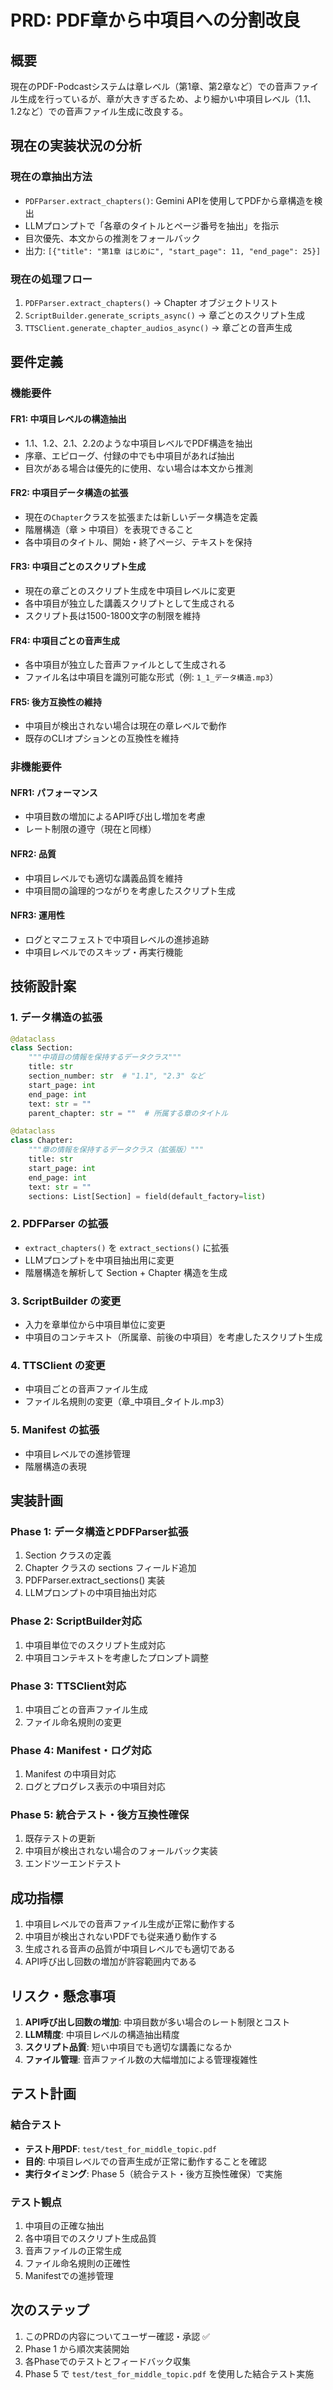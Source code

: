 # PRD: PDF章から中項目への分割改良

## 概要

現在のPDF-Podcastシステムは章レベル（第1章、第2章など）での音声ファイル生成を行っているが、章が大きすぎるため、より細かい中項目レベル（1.1、1.2など）での音声ファイル生成に改良する。

## 現在の実装状況の分析

### 現在の章抽出方法
- `PDFParser.extract_chapters()`: Gemini APIを使用してPDFから章構造を検出
- LLMプロンプトで「各章のタイトルとページ番号を抽出」を指示
- 目次優先、本文からの推測をフォールバック
- 出力: `[{"title": "第1章 はじめに", "start_page": 11, "end_page": 25}]`

### 現在の処理フロー
1. `PDFParser.extract_chapters()` → Chapter オブジェクトリスト
2. `ScriptBuilder.generate_scripts_async()` → 章ごとのスクリプト生成
3. `TTSClient.generate_chapter_audios_async()` → 章ごとの音声生成

## 要件定義

### 機能要件

#### FR1: 中項目レベルの構造抽出
- 1.1、1.2、2.1、2.2のような中項目レベルでPDF構造を抽出
- 序章、エピローグ、付録の中でも中項目があれば抽出
- 目次がある場合は優先的に使用、ない場合は本文から推測

#### FR2: 中項目データ構造の拡張
- 現在の`Chapter`クラスを拡張または新しいデータ構造を定義
- 階層構造（章 > 中項目）を表現できること
- 各中項目のタイトル、開始・終了ページ、テキストを保持

#### FR3: 中項目ごとのスクリプト生成
- 現在の章ごとのスクリプト生成を中項目レベルに変更
- 各中項目が独立した講義スクリプトとして生成される
- スクリプト長は1500-1800文字の制限を維持

#### FR4: 中項目ごとの音声生成
- 各中項目が独立した音声ファイルとして生成される
- ファイル名は中項目を識別可能な形式（例: `1_1_データ構造.mp3`）

#### FR5: 後方互換性の維持
- 中項目が検出されない場合は現在の章レベルで動作
- 既存のCLIオプションとの互換性を維持

### 非機能要件

#### NFR1: パフォーマンス
- 中項目数の増加によるAPI呼び出し増加を考慮
- レート制限の遵守（現在と同様）

#### NFR2: 品質
- 中項目レベルでも適切な講義品質を維持
- 中項目間の論理的つながりを考慮したスクリプト生成

#### NFR3: 運用性
- ログとマニフェストで中項目レベルの進捗追跡
- 中項目レベルでのスキップ・再実行機能

## 技術設計案

### 1. データ構造の拡張

```python
@dataclass
class Section:
    """中項目の情報を保持するデータクラス"""
    title: str
    section_number: str  # "1.1", "2.3" など
    start_page: int
    end_page: int
    text: str = ""
    parent_chapter: str = ""  # 所属する章のタイトル

@dataclass 
class Chapter:
    """章の情報を保持するデータクラス（拡張版）"""
    title: str
    start_page: int
    end_page: int
    text: str = ""
    sections: List[Section] = field(default_factory=list)
```

### 2. PDFParser の拡張

- `extract_chapters()` を `extract_sections()` に拡張
- LLMプロンプトを中項目抽出用に変更
- 階層構造を解析して Section + Chapter 構造を生成

### 3. ScriptBuilder の変更

- 入力を章単位から中項目単位に変更
- 中項目のコンテキスト（所属章、前後の中項目）を考慮したスクリプト生成

### 4. TTSClient の変更

- 中項目ごとの音声ファイル生成
- ファイル名規則の変更（章_中項目_タイトル.mp3）

### 5. Manifest の拡張

- 中項目レベルでの進捗管理
- 階層構造の表現

## 実装計画

### Phase 1: データ構造とPDFParser拡張
1. Section クラスの定義
2. Chapter クラスの sections フィールド追加
3. PDFParser.extract_sections() 実装
4. LLMプロンプトの中項目抽出対応

### Phase 2: ScriptBuilder対応
1. 中項目単位でのスクリプト生成対応
2. 中項目コンテキストを考慮したプロンプト調整

### Phase 3: TTSClient対応
1. 中項目ごとの音声ファイル生成
2. ファイル命名規則の変更

### Phase 4: Manifest・ログ対応
1. Manifest の中項目対応
2. ログとプログレス表示の中項目対応

### Phase 5: 統合テスト・後方互換性確保
1. 既存テストの更新
2. 中項目が検出されない場合のフォールバック実装
3. エンドツーエンドテスト

## 成功指標

1. 中項目レベルでの音声ファイル生成が正常に動作する
2. 中項目が検出されないPDFでも従来通り動作する
3. 生成される音声の品質が中項目レベルでも適切である
4. API呼び出し回数の増加が許容範囲内である

## リスク・懸念事項

1. **API呼び出し回数の増加**: 中項目数が多い場合のレート制限とコスト
2. **LLM精度**: 中項目レベルの構造抽出精度
3. **スクリプト品質**: 短い中項目でも適切な講義になるか
4. **ファイル管理**: 音声ファイル数の大幅増加による管理複雑性

## テスト計画

### 結合テスト
- **テスト用PDF**: `test/test_for_middle_topic.pdf`
- **目的**: 中項目レベルでの音声生成が正常に動作することを確認
- **実行タイミング**: Phase 5（統合テスト・後方互換性確保）で実施

### テスト観点
1. 中項目の正確な抽出
2. 各中項目でのスクリプト生成品質
3. 音声ファイルの正常生成
4. ファイル命名規則の正確性
5. Manifestでの進捗管理

## 次のステップ

1. このPRDの内容についてユーザー確認・承認 ✅
2. Phase 1 から順次実装開始
3. 各Phaseでのテストとフィードバック収集
4. Phase 5 で `test/test_for_middle_topic.pdf` を使用した結合テスト実施